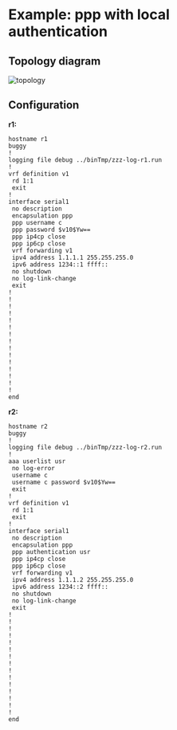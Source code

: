 # Example: ppp with local authentication

## **Topology diagram**

![topology](/img/conn-ppp02.tst.png)

## **Configuration**

**r1:**
```
hostname r1
buggy
!
logging file debug ../binTmp/zzz-log-r1.run
!
vrf definition v1
 rd 1:1
 exit
!
interface serial1
 no description
 encapsulation ppp
 ppp username c
 ppp password $v10$Yw==
 ppp ip4cp close
 ppp ip6cp close
 vrf forwarding v1
 ipv4 address 1.1.1.1 255.255.255.0
 ipv6 address 1234::1 ffff::
 no shutdown
 no log-link-change
 exit
!
!
!
!
!
!
!
!
!
!
!
!
!
!
!
end
```

**r2:**
```
hostname r2
buggy
!
logging file debug ../binTmp/zzz-log-r2.run
!
aaa userlist usr
 no log-error
 username c
 username c password $v10$Yw==
 exit
!
vrf definition v1
 rd 1:1
 exit
!
interface serial1
 no description
 encapsulation ppp
 ppp authentication usr
 ppp ip4cp close
 ppp ip6cp close
 vrf forwarding v1
 ipv4 address 1.1.1.2 255.255.255.0
 ipv6 address 1234::2 ffff::
 no shutdown
 no log-link-change
 exit
!
!
!
!
!
!
!
!
!
!
!
!
!
!
!
end
```
